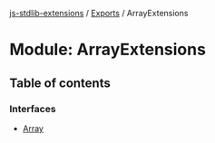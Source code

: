 [js-stdlib-extensions](/docs/README.md) / [Exports](/docs/modules.md) / ArrayExtensions

# Module: ArrayExtensions

## Table of contents

### Interfaces

- [Array](/docs/interfaces/ArrayExtensions.Array.md)
